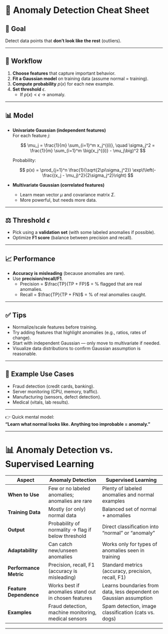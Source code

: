 # 📝 Anomaly Detection Cheat Sheet

## 🎯 Goal
Detect data points that **don’t look like the rest** (outliers).  

---

## 🔑 Workflow
1. **Choose features** that capture important behavior.  
2. **Fit a Gaussian model** on training data (assume normal = training).  
3. **Compute probability** $p(x)$ for each new example.  
4. **Set threshold** $\epsilon$.  
   - If $p(x) < \epsilon$ → anomaly.  

---

## 📊 Model
- **Univariate Gaussian (independent features)**  
  For each feature $j$:  

  $$
  \mu_j = \frac{1}{m} \sum_{i=1}^m x_j^{(i)}, \quad 
  \sigma_j^2 = \frac{1}{m} \sum_{i=1}^m \big(x_j^{(i)} - \mu_j\big)^2
  $$

  Probability:  

  $$
  p(x) = \prod_{j=1}^n \frac{1}{\sqrt{2\pi\sigma_j^2}} 
         \exp\!\left(-\frac{(x_j - \mu_j)^2}{2\sigma_j^2}\right)
  $$

- **Multivariate Gaussian (correlated features)**  
  - Learn mean vector $\mu$ and covariance matrix $\Sigma$.  
  - More powerful, but needs more data.  

---

## ⚖️ Threshold $\epsilon$
- Pick using a **validation set** (with some labeled anomalies if possible).  
- Optimize **F1 score** (balance between precision and recall).  

---

## 📈 Performance
- **Accuracy is misleading** (because anomalies are rare).  
- Use **precision/recall/F1**.  
  - Precision = $\frac{TP}{TP + FP}$ = % flagged that are real anomalies.  
  - Recall = $\frac{TP}{TP + FN}$ = % of real anomalies caught.  

---

## ✅ Tips
- Normalize/scale features before training.  
- Try adding features that highlight anomalies (e.g., ratios, rates of change).  
- Start with independent Gaussian — only move to multivariate if needed.  
- Visualize data distributions to confirm Gaussian assumption is reasonable.  

---

## 📌 Example Use Cases
- Fraud detection (credit cards, banking).  
- Server monitoring (CPU, memory, traffic).  
- Manufacturing (sensors, defect detection).  
- Medical (vitals, lab results).  

---

👉 Quick mental model:  
**“Learn what normal looks like. Anything too improbable = anomaly.”**

---

# 📊 Anomaly Detection vs. Supervised Learning

| Aspect | Anomaly Detection | Supervised Learning |
|--------|------------------|---------------------|
| **When to Use** | Few or no labeled anomalies; anomalies are rare | Plenty of labeled anomalies and normal examples |
| **Training Data** | Mostly (or only) normal data | Balanced set of normal + anomalies |
| **Output** | Probability of normality → flag if below threshold | Direct classification into “normal” or “anomaly” |
| **Adaptability** | Can catch new/unseen anomalies | Works only for types of anomalies seen in training |
| **Performance Metric** | Precision, recall, F1 (accuracy is misleading) | Standard metrics (accuracy, precision, recall, F1) |
| **Feature Dependence** | Works best if anomalies stand out in chosen features | Learns boundaries from data, less dependent on Gaussian assumption |
| **Examples** | Fraud detection, machine monitoring, medical sensors | Spam detection, image classification (cats vs. dogs) |

---
